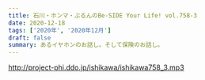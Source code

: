 ```yaml
---
title: 石川・ホンマ・ぶるんのBe-SIDE Your Life! vol.758-3
date: 2020-12-18
tags: ['2020年', '2020年12月']
draft: false
summary: あるイヤホンのお話し。そして保険のお話し。
---
```


http://project-phi.ddo.jp/ishikawa/ishikawa758_3.mp3
